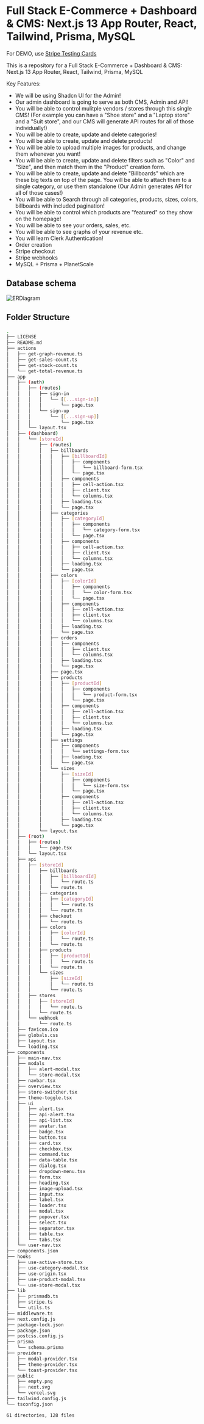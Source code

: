 # Full Stack E-Commerce + Dashboard & CMS: Next.js 13 App Router, React, Tailwind, Prisma, MySQL


For DEMO, use [Stripe Testing Cards](https://stripe.com/docs/testing)

This is a repository for a Full Stack E-Commerce + Dashboard & CMS: Next.js 13 App Router, React, Tailwind, Prisma, MySQL

Key Features:

- We will be using Shadcn UI for the Admin!
- Our admin dashboard is going to serve as both CMS, Admin and API!
- You will be able to control mulitple vendors / stores through this single CMS! (For example you can have a "Shoe store" and a "Laptop store" and a "Suit store", and our CMS will generate API routes for all of those individually!)
- You will be able to create, update and delete categories!
- You will be able to create, update and delete products!
- You will be able to upload multiple images for products, and change them whenever you want!
- You will be able to create, update and delete filters such as "Color" and "Size", and then match them in the "Product" creation form.
- You will be able to create, update and delete "Billboards" which are these big texts on top of the page. You will be able to attach them to a single category, or use them standalone (Our Admin generates API for all of those cases!)
- You will be able to Search through all categories, products, sizes, colors, billboards with included pagination!
- You will be able to control which products are "featured" so they show on the homepage!
- You will be able to see your orders, sales, etc.
- You will be able to see graphs of your revenue etc.
- You will learn Clerk Authentication!
- Order creation
- Stripe checkout
- Stripe webhooks
- MySQL + Prisma + PlanetScale

## Database schema

![ERDiagram](public/ERDiagram.png)

## Folder Structure
```bash
.
├── LICENSE
├── README.md
├── actions
│   ├── get-graph-revenue.ts
│   ├── get-sales-count.ts
│   ├── get-stock-count.ts
│   └── get-total-revenue.ts
├── app
│   ├── (auth)
│   │   ├── (routes)
│   │   │   ├── sign-in
│   │   │   │   └── [[...sign-in]]
│   │   │   │       └── page.tsx
│   │   │   └── sign-up
│   │   │       └── [[...sign-up]]
│   │   │           └── page.tsx
│   │   └── layout.tsx
│   ├── (dashboard)
│   │   └── [storeId]
│   │       ├── (routes)
│   │       │   ├── billboards
│   │       │   │   ├── [billboardId]
│   │       │   │   │   ├── components
│   │       │   │   │   │   └── billboard-form.tsx
│   │       │   │   │   └── page.tsx
│   │       │   │   ├── components
│   │       │   │   │   ├── cell-action.tsx
│   │       │   │   │   ├── client.tsx
│   │       │   │   │   └── columns.tsx
│   │       │   │   ├── loading.tsx
│   │       │   │   └── page.tsx
│   │       │   ├── categories
│   │       │   │   ├── [categoryId]
│   │       │   │   │   ├── components
│   │       │   │   │   │   └── category-form.tsx
│   │       │   │   │   └── page.tsx
│   │       │   │   ├── components
│   │       │   │   │   ├── cell-action.tsx
│   │       │   │   │   ├── client.tsx
│   │       │   │   │   └── columns.tsx
│   │       │   │   ├── loading.tsx
│   │       │   │   └── page.tsx
│   │       │   ├── colors
│   │       │   │   ├── [colorId]
│   │       │   │   │   ├── components
│   │       │   │   │   │   └── color-form.tsx
│   │       │   │   │   └── page.tsx
│   │       │   │   ├── components
│   │       │   │   │   ├── cell-action.tsx
│   │       │   │   │   ├── client.tsx
│   │       │   │   │   └── columns.tsx
│   │       │   │   ├── loading.tsx
│   │       │   │   └── page.tsx
│   │       │   ├── orders
│   │       │   │   ├── components
│   │       │   │   │   ├── client.tsx
│   │       │   │   │   └── columns.tsx
│   │       │   │   ├── loading.tsx
│   │       │   │   └── page.tsx
│   │       │   ├── page.tsx
│   │       │   ├── products
│   │       │   │   ├── [productId]
│   │       │   │   │   ├── components
│   │       │   │   │   │   └── product-form.tsx
│   │       │   │   │   └── page.tsx
│   │       │   │   ├── components
│   │       │   │   │   ├── cell-action.tsx
│   │       │   │   │   ├── client.tsx
│   │       │   │   │   └── columns.tsx
│   │       │   │   ├── loading.tsx
│   │       │   │   └── page.tsx
│   │       │   ├── settings
│   │       │   │   ├── components
│   │       │   │   │   └── settings-form.tsx
│   │       │   │   ├── loading.tsx
│   │       │   │   └── page.tsx
│   │       │   └── sizes
│   │       │       ├── [sizeId]
│   │       │       │   ├── components
│   │       │       │   │   └── size-form.tsx
│   │       │       │   └── page.tsx
│   │       │       ├── components
│   │       │       │   ├── cell-action.tsx
│   │       │       │   ├── client.tsx
│   │       │       │   └── columns.tsx
│   │       │       ├── loading.tsx
│   │       │       └── page.tsx
│   │       └── layout.tsx
│   ├── (root)
│   │   ├── (routes)
│   │   │   └── page.tsx
│   │   └── layout.tsx
│   ├── api
│   │   ├── [storeId]
│   │   │   ├── billboards
│   │   │   │   ├── [billboardId]
│   │   │   │   │   └── route.ts
│   │   │   │   └── route.ts
│   │   │   ├── categories
│   │   │   │   ├── [categoryId]
│   │   │   │   │   └── route.ts
│   │   │   │   └── route.ts
│   │   │   ├── checkout
│   │   │   │   └── route.ts
│   │   │   ├── colors
│   │   │   │   ├── [colorId]
│   │   │   │   │   └── route.ts
│   │   │   │   └── route.ts
│   │   │   ├── products
│   │   │   │   ├── [productId]
│   │   │   │   │   └── route.ts
│   │   │   │   └── route.ts
│   │   │   └── sizes
│   │   │       ├── [sizeId]
│   │   │       │   └── route.ts
│   │   │       └── route.ts
│   │   ├── stores
│   │   │   ├── [storeId]
│   │   │   │   └── route.ts
│   │   │   └── route.ts
│   │   └── webhook
│   │       └── route.ts
│   ├── favicon.ico
│   ├── globals.css
│   ├── layout.tsx
│   └── loading.tsx
├── components
│   ├── main-nav.tsx
│   ├── modals
│   │   ├── alert-modal.tsx
│   │   └── store-modal.tsx
│   ├── navbar.tsx
│   ├── overview.tsx
│   ├── store-switcher.tsx
│   ├── theme-toggle.tsx
│   ├── ui
│   │   ├── alert.tsx
│   │   ├── api-alert.tsx
│   │   ├── api-list.tsx
│   │   ├── avatar.tsx
│   │   ├── badge.tsx
│   │   ├── button.tsx
│   │   ├── card.tsx
│   │   ├── checkbox.tsx
│   │   ├── command.tsx
│   │   ├── data-table.tsx
│   │   ├── dialog.tsx
│   │   ├── dropdown-menu.tsx
│   │   ├── form.tsx
│   │   ├── heading.tsx
│   │   ├── image-upload.tsx
│   │   ├── input.tsx
│   │   ├── label.tsx
│   │   ├── loader.tsx
│   │   ├── modal.tsx
│   │   ├── popover.tsx
│   │   ├── select.tsx
│   │   ├── separator.tsx
│   │   ├── table.tsx
│   │   └── tabs.tsx
│   └── user-nav.tsx
├── components.json
├── hooks
│   ├── use-active-store.tsx
│   ├── use-category-modal.tsx
│   ├── use-origin.tsx
│   ├── use-product-modal.tsx
│   └── use-store-modal.tsx
├── lib
│   ├── prismadb.ts
│   ├── stripe.ts
│   └── utils.ts
├── middleware.ts
├── next.config.js
├── package-lock.json
├── package.json
├── postcss.config.js
├── prisma
│   └── schema.prisma
├── providers
│   ├── modal-provider.tsx
│   ├── theme-provider.tsx
│   └── toast-provider.tsx
├── public
│   ├── empty.png
│   ├── next.svg
│   └── vercel.svg
├── tailwind.config.js
└── tsconfig.json

61 directories, 128 files
```
